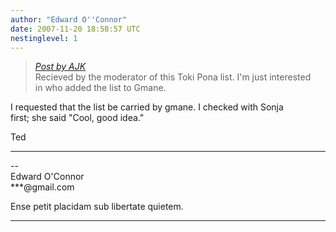 ```yaml
---
author: "Edward O''Connor"
date: 2007-11-20 18:58:57 UTC
nestinglevel: 1
---
```

> [_Post by AJK_](/3reUBSKK/added-to-gmane#post1)  
> Recieved by the moderator of this Toki Pona list. I'm just interested  
> in who added the list to Gmane.  
> 

I requested that the list be carried by gmane. I checked with Sonja  
first; she said "Cool, good idea."  
  
  
Ted  

***

\--  
Edward O'Connor  
\*\*\*@gmail.com  
  
Ense petit placidam sub libertate quietem.  


***